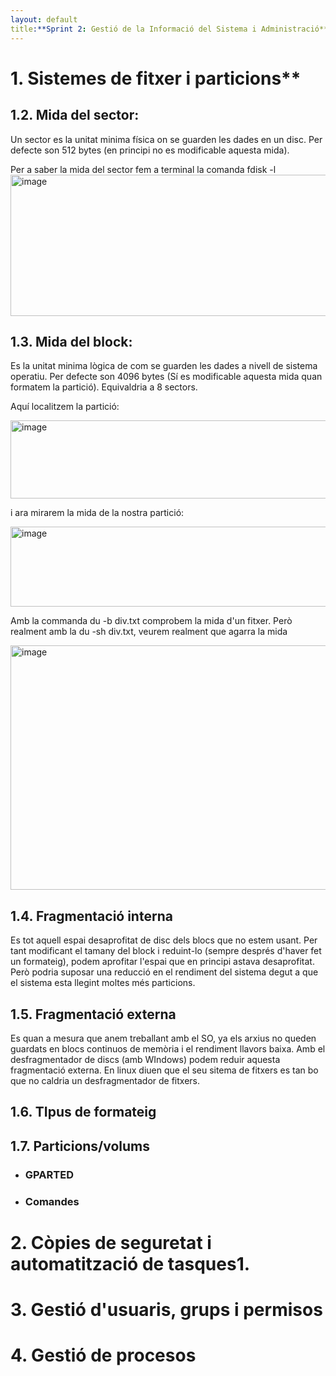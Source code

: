 ```yaml
---
layout: default
title:**Sprint 2: Gestió de la Informació del Sistema i Administració**
---
```


# **1.** Sistemes de fitxer i particions**

## **1.2.** Mida del sector:
Un sector es la unitat minima física on se guarden les dades en un disc. Per defecte son 512 bytes (en principi no es modificable aquesta mida).

Per a saber la mida del sector fem a terminal la comanda fdisk -l
<img width="764" height="226" alt="image" src="https://github.com/user-attachments/assets/e60dd484-035f-4ee1-81ae-876b97c9f68c" />

## **1.3.** Mida del block:
Es la unitat minima lògica de com se guarden les dades a nivell de sistema operatiu. Per defecte son 4096 bytes (Sí es modificable aquesta mida quan formatem la partició). Equivaldria a 8 sectors.

Aquí localitzem la partició:

<img width="725" height="125" alt="image" src="https://github.com/user-attachments/assets/07e62e14-f7dd-4790-8e07-c014edeef5a0" />

i ara mirarem la mida de la nostra partició:

<img width="758" height="128" alt="image" src="https://github.com/user-attachments/assets/b980d1a6-da1e-4565-a3ae-ab27601d46ed" />

Amb la commanda du -b div.txt comprobem la mida d'un fitxer. Però realment amb la du -sh div.txt, veurem realment que agarra la mida 

<img width="647" height="391" alt="image" src="https://github.com/user-attachments/assets/b181b212-07ae-43d1-a604-c1b5f3acdb9e" />

## **1.4.** Fragmentació interna

Es tot aquell espai desaprofitat de disc dels blocs que no estem usant. Per tant modificant el tamany del block i reduint-lo (sempre després d'haver fet un formateig), podem aprofitar l'espai que en principi astava desaprofitat. Però podria suposar una reducció en el rendiment del sistema degut a que el sistema esta llegint moltes més particions.

## **1.5.** Fragmentació externa

Es quan a mesura que anem treballant amb el SO, ya els arxius no queden guardats en blocs continuos de memòria i el rendiment llavors baixa. Amb el desfragmentador de discs (amb WIndows) podem reduir aquesta fragmentació externa. En linux diuen que el seu sitema de fitxers es tan bo que no caldria un desfragmentador de fitxers.



## **1.6.** TIpus de formateig
## **1.7.** Particions/volums
* ### GPARTED
* ### Comandes




# **2.** Còpies de seguretat i automatització de tasques**1.**
# **3.** Gestió d'usuaris, grups i permisos
# **4.** Gestió de procesos
